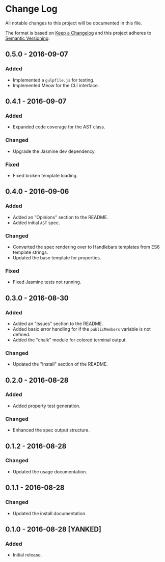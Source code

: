 Change Log
==========
All notable changes to this project will be documented in this file.

The format is based on [Keep a Changelog](http://keepachangelog.com/)
and this project adheres to [Semantic Versioning](http://semver.org/).

0.5.0 - 2016-09-07
------------------
### Added
- Implemented a `gulpfile.js` for testing.
- Implemented Meow for the CLI interface.

0.4.1 - 2016-09-07
------------------
### Added
- Expanded code coverage for the AST class.

### Changed
- Upgrade the Jasmine dev dependency.

### Fixed
- Fixed broken template loading.

0.4.0 - 2016-09-06
------------------
### Added
- Added an "Opinions" section to the README.
- Added initial `AST` spec.

### Changed
- Converted the spec rendering over to Handlebars templates from ES6 template strings.
- Updated the base template for properties.

### Fixed
- Fixed Jasmine tests not running.

0.3.0 - 2016-08-30
------------------
### Added
- Added an "Issues" section to the README.
- Added basic error handling for if the `publicMembers` variable is not defined.
- Added the "chalk" module for colored terminal output.

### Changed
- Updated the "Install" section of the README.

0.2.0 - 2016-08-28
------------------
### Added
- Added property test generation.

### Changed
- Enhanced the spec output structure.

0.1.2 - 2016-08-28
------------------
### Changed
- Updated the usage documentation.

0.1.1 - 2016-08-28
------------------
### Changed
- Updated the install documentation.

0.1.0 - 2016-08-28 [YANKED]
---------------------------
### Added
- Initial release.
